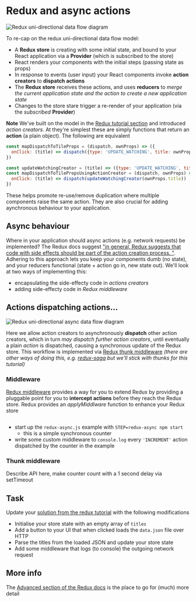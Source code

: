 # Redux and async actions

![Redux uni-directional data flow diagram](https://rawgit.com/crosslandwa/react-redux-primer/master/redux-async/ReduxUnidirectionalActionCreator2.svg)

To re-cap on the redux uni-directional data flow model:
- A **Redux store** is creating with some initial state, and bound to your React application via a **Provider** (which is subscribed to the store)
- React renders your components with the initial steps (passing state as props)
- In response to events (user input) your React components invoke **action creators** to **dispatch actions**
- The **Redux store** receives these actions, and uses **reducers** to *merge the current application state and the action to create a new application state*
- Changes to the store stare trigger a re-render of your application (via the *subscribed* **Provider**)

**Note**
We've built on the model in the [Redux tutorial section](../redux#redux-uni-directional-flow) and introduced *action creators*. At they're simplest these are simply functions that return an **action** (a plain object). The following are equivalent
```javascript
const mapDispatchToTileProps = (dispatch, ownProps) => ({
  onClick: (title) => dispatch({type: 'UPDATE_WATCHING', title: ownProps.title})
})

const updateWatchingCreator = (title) => ({type: 'UPDATE_WATCHING', title: title})
const mapDispatchToTilePropsUsingActionCreator = (dispatch, ownProps) => ({
  onClick: (title) => dispatch(updateWatchingCreator(ownProps.title))
})
```
These helps promote re-use/remove duplication where multiple components raise the same action. They are also crucial for adding aynchronous behaviour to your application.

## Async behaviour

Where in your application should async actions (e.g. network requests) be implemented? The Redux docs suggest ["in general, Redux suggests that code with side effects should be part of the action creation process. "](http://redux.js.org/docs/faq/Actions.html#how-can-i-represent-side-effects-such-as-ajax-calls-why-do-we-need-things-like-action-creators-thunks-and-middleware-to-do-async-behavior). Adhering to this approach lets you keep your components dumb (no state), and your reducers functional (state + action go in, new state out). We'll look at two ways of implementing this:
- encapsulating the side-effecty code in *actions creators*
- adding side-effecty code in *Redux middleware*

## Actions dispatching actions...

![Redux uni-directional async data flow diagram](https://rawgit.com/crosslandwa/react-redux-primer/master/redux-async/ReduxUnidirectionalAsyncAction2.svg)

Here we allow action creators to asynchronously **dispatch** other action creators, which in turn *may dispatch further action creators*, until eventually a plain *action* is dispatched, causing a synchronous update of the Redux store. This workflow is implemented via [Redux thunk middleware](https://github.com/gaearon/redux-thunk) *(there are other ways of doing this, e.g. [redux-saga](https://redux-saga.js.org/) but we'll stick with thunks for this tutorial)*

### Middleware

[Redux middleware](http://redux.js.org/docs/advanced/Middleware.html) provides a way for you to extend Redux by providing a pluggable point for you to **intercept actions** before they reach the Redux store. Redux provides an *applyMiddlware* function to enhance your Redux store
```javascript
```
- start up the `redux-async.js` example with `STEP=redux-async npm start`
  - this is a simple synchronous counter
- write some custom middleware to `console.log` every `'INCREMENT'` action dispatched by the counter in the example

### Thunk middleware

Describe API here, make counter count with a 1 second delay via setTimeout

## Task

Update your [solution from the redux tutorial](../redux#final-task) with the following modifications
- Initialise your store state with an empty array of `titles`
- Add a button to your UI that when clicked loads the `data.json` file over HTTP
- Parse the titles from the loaded JSON and update your store state
- Add some middleware that logs (to console) the outgoing network request

## More info

The [Advanced section of the Redux docs](http://redux.js.org/docs/advanced/) is the place to go for (much) more detail
